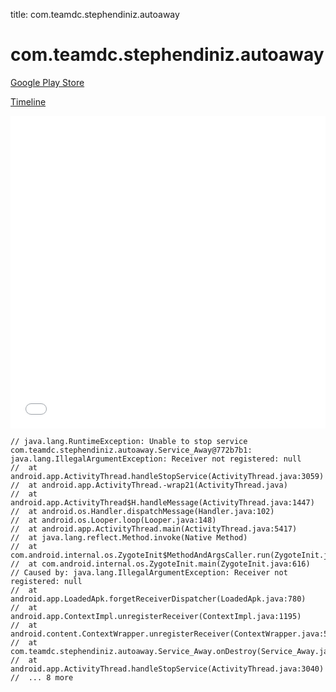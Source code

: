 title: com.teamdc.stephendiniz.autoaway

# com.teamdc.stephendiniz.autoaway

[Google Play Store](https://play.google.com/store/apps/details?id=com.teamdc.stephendiniz.autoaway)

[Timeline](./vis-timeline.html)

<iframe src="./vis-timeline.html" width="100%" height="500px" style="border:none;"></iframe>

```
// java.lang.RuntimeException: Unable to stop service com.teamdc.stephendiniz.autoaway.Service_Away@772b7b1: java.lang.IllegalArgumentException: Receiver not registered: null
// 	at android.app.ActivityThread.handleStopService(ActivityThread.java:3059)
// 	at android.app.ActivityThread.-wrap21(ActivityThread.java)
// 	at android.app.ActivityThread$H.handleMessage(ActivityThread.java:1447)
// 	at android.os.Handler.dispatchMessage(Handler.java:102)
// 	at android.os.Looper.loop(Looper.java:148)
// 	at android.app.ActivityThread.main(ActivityThread.java:5417)
// 	at java.lang.reflect.Method.invoke(Native Method)
// 	at com.android.internal.os.ZygoteInit$MethodAndArgsCaller.run(ZygoteInit.java:726)
// 	at com.android.internal.os.ZygoteInit.main(ZygoteInit.java:616)
// Caused by: java.lang.IllegalArgumentException: Receiver not registered: null
// 	at android.app.LoadedApk.forgetReceiverDispatcher(LoadedApk.java:780)
// 	at android.app.ContextImpl.unregisterReceiver(ContextImpl.java:1195)
// 	at android.content.ContextWrapper.unregisterReceiver(ContextWrapper.java:576)
// 	at com.teamdc.stephendiniz.autoaway.Service_Away.onDestroy(Service_Away.java:260)
// 	at android.app.ActivityThread.handleStopService(ActivityThread.java:3040)
// 	... 8 more

```



